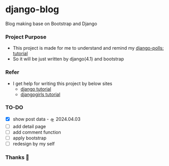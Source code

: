 # django-blog
Blog making base on Bootstrap and Django

### Project Purpose
- This project is made for me to understand and remind my [django-polls: tutorial](https://github.com/be-garam/django-poll) 
- So it will be just written by django(4.1) and bootstrap

### Refer
- I get help for writing this project by below sites
    - [django tutorial](https://docs.djangoproject.com/en/5.0/)
    - [djangogirls tutorial](https://jeffkit.gitbooks.io/django-girls-tutorial/content/ko/index.html)

### TO-DO
- [x] show post data - 🛸 2024.04.03 
- [ ] add detail page
- [ ] add comment function
- [ ] apply bootstrap
- [ ] redesign by my self

### Thanks 💪